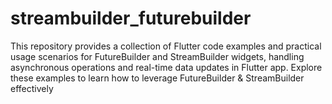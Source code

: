# streambuilder_futurebuilder


This repository provides a collection of Flutter code examples and practical usage scenarios for FutureBuilder and StreamBuilder widgets, handling asynchronous operations and real-time data updates in Flutter app. Explore these examples to learn how to leverage FutureBuilder & StreamBuilder effectively
